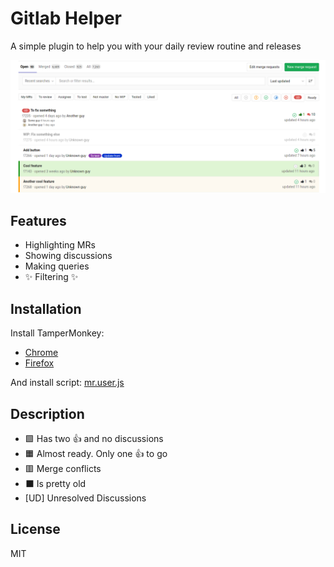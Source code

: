 # Gitlab Helper

A simple plugin to help you with your daily review routine and releases

![preview](demo.png?raw=true)

## Features

- Highlighting MRs
- Showing discussions
- Making queries
- ✨ Filtering ✨

## Installation

Install TamperMonkey:

- [Chrome](https://chrome.google.com/webstore/detail/tampermonkey/dhdgffkkebhmkfjojejmpbldmpobfkfo)
- [Firefox](https://addons.mozilla.org/ru/firefox/addon/tampermonkey/)

And install script: [mr.user.js](https://github.com/fortael/tampermonkey-gitlab-helper/raw/master/mr.user.js)

## Description

- 🟩 Has two 👍 and no discussions
- 🟧 Almost ready. Only one 👍 to go
- 🟥 Merge conflicts
- ⬛️ Is pretty old
- [UD]️ Unresolved Discussions


## License

MIT
